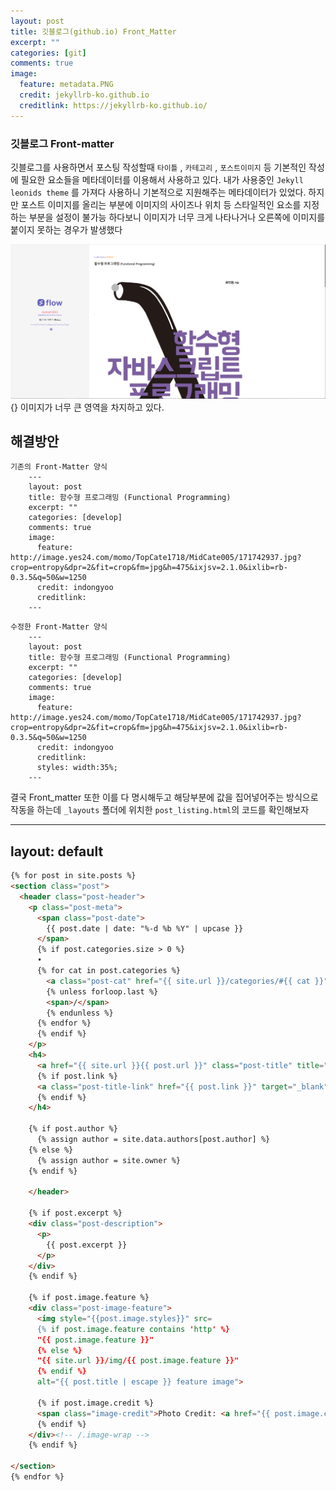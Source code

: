 ```yaml
---
layout: post
title: 깃블로그(github.io) Front_Matter 
excerpt: ""
categories: [git]
comments: true
image:
  feature: metadata.PNG
  credit: jekyllrb-ko.github.io
  creditlink: https://jekyllrb-ko.github.io/
---
```


### 깃블로그 Front-matter

깃블로그를 사용하면서 포스팅 작성할때 `타이틀` , `카테고리` , `포스트이미지` 등 기본적인 작성에 필요한 요소들을 메타데이터를 이용해서 사용하고 있다. 내가 사용중인 `Jekyll leonids theme` 를 가져다 사용하니 기본적으로 지원해주는 메타데이터가 있었다. 하지만 포스트 이미지를 올리는 부분에 이미지의 사이즈나 위치 등 스타일적인 요소를 지정하는 부분을 설정이 불가능 하다보니 이미지가 너무 크게 나타나거나 오른쪽에 이미지를 붙이지 못하는 경우가 발생했다  



![Front-metter](/img/예시1.PNG){}
이미지가 너무 큰 영역을 차지하고 있다.


## 해결방안


```
기존의 Front-Matter 양식
    ---
    layout: post
    title: 함수형 프로그래밍 (Functional Programming)  
    excerpt: ""
    categories: [develop]
    comments: true
    image:
      feature: http://image.yes24.com/momo/TopCate1718/MidCate005/171742937.jpg?crop=entropy&dpr=2&fit=crop&fm=jpg&h=475&ixjsv=2.1.0&ixlib=rb-0.3.5&q=50&w=1250
      credit: indongyoo
      creditlink: 
    ---
```

```
수정한 Front-Matter 양식
    ---
    layout: post
    title: 함수형 프로그래밍 (Functional Programming)  
    excerpt: ""
    categories: [develop]
    comments: true
    image:
      feature: http://image.yes24.com/momo/TopCate1718/MidCate005/171742937.jpg?crop=entropy&dpr=2&fit=crop&fm=jpg&h=475&ixjsv=2.1.0&ixlib=rb-0.3.5&q=50&w=1250
      credit: indongyoo
      creditlink: 
      styles: width:35%;
    ---
```


결국 Front_matter 또한 이를 다 명시해두고 해당부분에 값을 집어넣어주는 방식으로 작동을 하는데 `_layouts` 폴더에 위치한 `post_listing.html`의 코드를 확인해보자

---
layout: default
---

```html
{% for post in site.posts %}
<section class="post">
  <header class="post-header">
    <p class="post-meta">
      <span class="post-date">
        {{ post.date | date: "%-d %b %Y" | upcase }}
      </span>
      {% if post.categories.size > 0 %}
      •
      {% for cat in post.categories %}
        <a class="post-cat" href="{{ site.url }}/categories/#{{ cat }}">{{ cat }}</a>
        {% unless forloop.last %}
        <span>/</span>
        {% endunless %}
      {% endfor %}
      {% endif %}
    </p>
    <h4>
      <a href="{{ site.url }}{{ post.url }}" class="post-title" title="{{ post.title | escape }}">{{ post.title }}</a>
      {% if post.link %}
      <a class="post-title-link" href="{{ post.link }}" target="_blank" title="{{ post.title | escape }}"><i class="fa fa-external-link"></i></a>
      {% endif %}
    </h4>

    {% if post.author %}
      {% assign author = site.data.authors[post.author] %}
    {% else %}
      {% assign author = site.owner %}
    {% endif %}

    </header>

    {% if post.excerpt %}
    <div class="post-description">
      <p>
        {{ post.excerpt }}
      </p>
    </div>
    {% endif %}

    {% if post.image.feature %}
    <div class="post-image-feature">
      <img style="{{post.image.styles}}" src=
      {% if post.image.feature contains 'http' %}
      "{{ post.image.feature }}"
      {% else %}
      "{{ site.url }}/img/{{ post.image.feature }}"
      {% endif %}
      alt="{{ post.title | escape }} feature image">

      {% if post.image.credit %}
      <span class="image-credit">Photo Credit: <a href="{{ post.image.creditlink }}">{{ post.image.credit }}</a></span>
      {% endif %}
    </div><!-- /.image-wrap -->
    {% endif %}

</section>
{% endfor %}
```